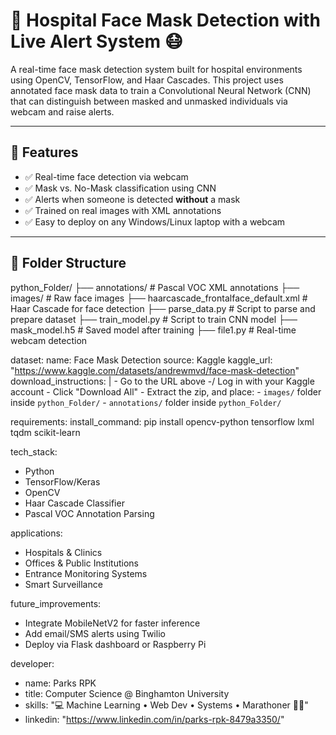 # 🏥 Hospital Face Mask Detection with Live Alert System 😷

A real-time face mask detection system built for hospital environments using OpenCV, TensorFlow, and Haar Cascades. This project uses annotated face mask data to train a Convolutional Neural Network (CNN) that can distinguish between masked and unmasked individuals via webcam and raise alerts.

---

## 🚀 Features

- ✅ Real-time face detection via webcam  
- ✅ Mask vs. No-Mask classification using CNN  
- ✅ Alerts when someone is detected **without** a mask  
- ✅ Trained on real images with XML annotations  
- ✅ Easy to deploy on any Windows/Linux laptop with a webcam  

---

## 📁 Folder Structure
python_Folder/
├── annotations/ # Pascal VOC XML annotations
├── images/ # Raw face images
├── haarcascade_frontalface_default.xml # Haar Cascade for face detection
├── parse_data.py # Script to parse and prepare dataset
├── train_model.py # Script to train CNN model
├── mask_model.h5 # Saved model after training
├── file1.py # Real-time webcam detection

dataset:
  name: Face Mask Detection
  source: Kaggle
  kaggle_url: "https://www.kaggle.com/datasets/andrewmvd/face-mask-detection"
  download_instructions: |
    - Go to the URL above
    -/ Log in with your Kaggle account
    - Click "Download All"
    - Extract the zip, and place:
       - `images/` folder inside `python_Folder/`
       - `annotations/` folder inside `python_Folder/`

requirements:
  install_command: pip install opencv-python tensorflow lxml tqdm scikit-learn

tech_stack:
  - Python
  - TensorFlow/Keras
  - OpenCV
  - Haar Cascade Classifier
  - Pascal VOC Annotation Parsing

applications:
  - Hospitals & Clinics
  - Offices & Public Institutions
  - Entrance Monitoring Systems
  - Smart Surveillance

future_improvements:
  - Integrate MobileNetV2 for faster inference
  - Add email/SMS alerts using Twilio
  - Deploy via Flask dashboard or Raspberry Pi

developer:
  - name: Parks RPK
  - title: Computer Science @ Binghamton University
  - skills: "💻 Machine Learning • Web Dev • Systems • Marathoner 🏃‍♂️"
  - linkedin: "https://www.linkedin.com/in/parks-rpk-8479a3350/"


